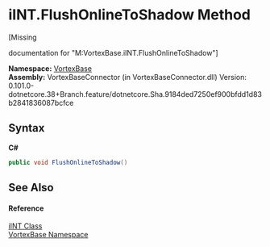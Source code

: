 # iINT.FlushOnlineToShadow Method 
 

\[Missing <summary> documentation for "M:VortexBase.iINT.FlushOnlineToShadow"\]

**Namespace:**&nbsp;<a href="N_VortexBase.md">VortexBase</a><br />**Assembly:**&nbsp;VortexBaseConnector (in VortexBaseConnector.dll) Version: 0.101.0-dotnetcore.38+Branch.feature/dotnetcore.Sha.9184ded7250ef900bfdd1d83b2841836087bcfce

## Syntax

**C#**<br />
``` C#
public void FlushOnlineToShadow()
```


## See Also


#### Reference
<a href="T_VortexBase_iINT.md">iINT Class</a><br /><a href="N_VortexBase.md">VortexBase Namespace</a><br />